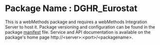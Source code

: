 # Package Name : DGHR_Eurostat
This is a webMethods package and requires a webMethods Integration Server to host it. Package versioning and configuration can be found in the package [manifest](./DGHR_Eurostat/manifest.v3) file. Service and API documentation is available on the package's home page http://&lt;server&gt;:&lt;port&gt;/&lt;packagename>.